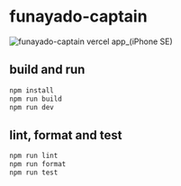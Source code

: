 # funayado-captain

![funayado-captain vercel app_(iPhone SE)](https://user-images.githubusercontent.com/788785/195140757-fb4be861-4fba-4e44-b536-2a07b2030afb.png)

## build and run

```bash
npm install
npm run build
npm run dev
```

## lint, format and test

```bash
npm run lint
npm run format
npm run test
```
